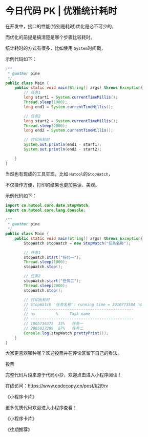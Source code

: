 # 今日代码 PK | 优雅统计耗时

在开发中，接口的性能(特别是耗时)优化是必不可少的，

而优化的前提是搞清楚是哪个步骤比较耗时。

统计耗时的方式有很多，比如使用 `System`时间戳，

示例代码如下：

```java
/**
 * @author pine
 */
public class Main {
    public static void main(String[] args) throws Exception{
        // 任务1
        long start1 = System.currentTimeMillis();
        Thread.sleep(1000);
        long end1 = System.currentTimeMillis();

        // 任务2
        long start2 = System.currentTimeMillis();
        Thread.sleep(2000);
        long end2 = System.currentTimeMillis();

        // 打印出耗时
        System.out.println(end1 - start1);
        System.out.println(end2 - start2);

    }
}
```

当然也有现成的工具实现，比如 `Hutool`的`StopWatch`，

不仅操作方便，打印的结果也更加易读、美观。

示例代码如下：

```java
import cn.hutool.core.date.StopWatch;
import cn.hutool.core.lang.Console;

/**
 * @author pine
 */
public class Main {
    public static void main(String[] args) throws Exception{
        StopWatch stopWatch = new StopWatch("任务名称");

        // 任务1
        stopWatch.start("任务一");
        Thread.sleep(1000);
        stopWatch.stop();

        // 任务2
        stopWatch.start("任务二");
        Thread.sleep(2000);
        stopWatch.stop();

        // 打印出耗时
      	// StopWatch '任务名称': running time = 3010773584 ns
        // ---------------------------------------------
        // ns         %     Task name
        // ---------------------------------------------
        // 1005736375  33%   任务一
        // 2005037209  67%   任务二
        Console.log(stopWatch.prettyPrint());
    }
}
```

大家更喜欢哪种呢？欢迎投票并在评论区留下自己的看法。

投票

完整代码片段来源于代码小抄，欢迎点击进入小程序阅读！

在线访问：https://www.codecopy.cn/post/k2j9rv

《小程序卡片》

更多优质代码欢迎进入小程序查看！

《小程序卡片》

《往期推荐》